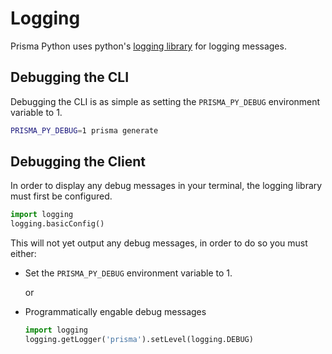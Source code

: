 # Logging

Prisma Python uses python's [logging library](https://docs.python.org/3/library/logging.html) for logging messages.

## Debugging the CLI

Debugging the CLI is as simple as setting the `PRISMA_PY_DEBUG` environment variable to 1.

```sh
PRISMA_PY_DEBUG=1 prisma generate
```

## Debugging the Client

In order to display any debug messages in your terminal, the logging library must first be configured.

```py
import logging
logging.basicConfig()
```

This will not yet output any debug messages, in order to do so you must either:

* Set the `PRISMA_PY_DEBUG` environment variable to 1.

  or

* Programmatically engable debug messages

  ```py
  import logging
  logging.getLogger('prisma').setLevel(logging.DEBUG)
  ```

